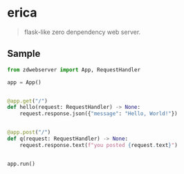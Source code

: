 # erica

> flask-like zero denpendency web server.

## Sample

```py
from zdwebserver import App, RequestHandler

app = App()


@app.get("/")
def hello(request: RequestHandler) -> None:
    request.response.json({"message": "Hello, World!"})


@app.post("/")
def q(request: RequestHandler) -> None:
    request.response.text(f"you posted {request.text}")


app.run()
```
